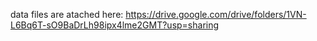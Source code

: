 data files are atached here:
https://drive.google.com/drive/folders/1VN-L6Bq6T-sO9BaDrLh98ipx4lme2GMT?usp=sharing
